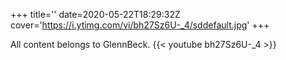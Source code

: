 +++
title=''
date=2020-05-22T18:29:32Z
cover='https://i.ytimg.com/vi/bh27Sz6U-_4/sddefault.jpg'
+++

All content belongs to GlennBeck.
{{< youtube bh27Sz6U-_4 >}}
